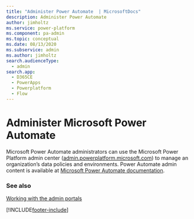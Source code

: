 ```yaml
---
title: "Administer Power Automate  | MicrosoftDocs"
description: Administer Power Automate
author: jimholtz
ms.service: power-platform
ms.component: pa-admin
ms.topic: conceptual
ms.date: 08/13/2020
ms.subservice: admin
ms.author: jimholtz
search.audienceType: 
  - admin
search.app:
  - D365CE
  - PowerApps
  - Powerplatform
  - Flow
---
```

# Administer Microsoft Power Automate

Microsoft Power Automate administrators can use the Microsoft Power Platform admin center ([admin.powerplatform.microsoft.com](https://admin.powerplatform.microsoft.com/)) to manage an organization’s data policies and environments. Power Automate admin content is available at [Microsoft Power Automate documentation](/power-automate/admin-center-introduction).

### See also
[Working with the admin portals](wp-work-with-admin-portals.md)


[!INCLUDE[footer-include](../includes/footer-banner.md)]